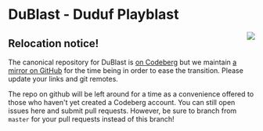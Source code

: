 # DuBlast - Duduf Playblast

<img src="https://codeberg.org/RxLaboratory/DuBlast/raw/master/docs/img/settings_small.png" align="right" />

## Relocation notice!

The canonical repository for DuBlast is [on
Codeberg](https://codeberg.org/RxLaboratory/DuBlast) but we maintain [a
mirror on GitHub](https://github.com/RxLaboratory/DuBlast/tree/master) for the
time being in order to ease the transition. Please update your links
and git remotes.

The repo on github will be left around for a time as a convenience
offered to those who haven't yet created a Codeberg account. You can
still open issues here and submit pull requests. However, be sure to
branch from `master` for your pull requests instead of this branch!
